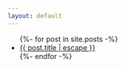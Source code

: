```yaml
---
layout: default
---
```


<ul class="post-list">
{%- for post in site.posts -%}
  <li>
    <a href="{{ post.url | relative_url }}">{{ post.title | escape }}</a>
  </li>
{%- endfor -%}
</ul>

